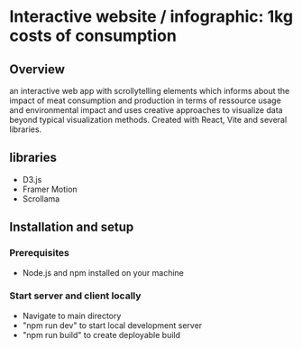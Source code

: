 # Interactive website / infographic: 1kg costs of consumption

## Overview
an interactive web app with scrollytelling elements which informs about the impact of meat consumption and production in terms of ressource usage and environmental impact and uses creative approaches to visualize data beyond typical visualization methods.
Created with React, Vite and several libraries.

## libraries
* D3.js
* Framer Motion
* Scrollama

## Installation and setup

### Prerequisites
* Node.js and npm installed on your machine

### Start server and client locally
* Navigate to main directory
* "npm run dev" to start local development server
* "npm run build" to create deployable build

   


